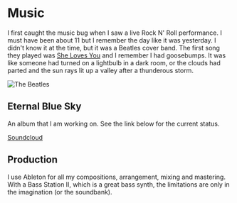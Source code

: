 # Music

I first caught the music bug when I saw a live Rock N' Roll performance.  I must have been about 11 but I remember the day like it was yesterday. 
I didn't know it at the time, but it was a Beatles cover band.  The first song they played was [She Loves You]() and I remember I had goosebumps. 
It was like someone had turned on a lightbulb in a dark room, or the clouds had parted and the sun rays lit up a valley after a thunderous storm.

![The Beatles](/images/the-beatles.jpg)

## Eternal Blue Sky

An album that I am working on.  See the link below for the current status.

[Soundcloud](https://soundcloud.com/mixbase-cloud)

## Production

I use Ableton for all my compositions, arrangement, mixing and mastering.  With a Bass Station II, which is a great bass synth, the limitations are 
only in the imagination (or the soundbank).


